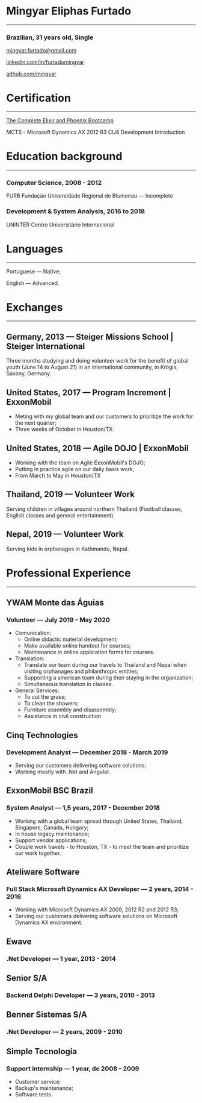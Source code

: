 # Mingyar Eliphas Furtado

---

### Brazilian,  31 years old, Single

[mingyar.furtado@gmail.com](mailto:mingyar.furtado@gmail.com)

[linkedin.com/in/furtadomingyar](https://www.linkedin.com/in/furtadomingyar)

[github.com/mingyar](http://github.com/mingyar)

# **Certification**

---

[The Complete Elixir and Phoenix Bootcamp](https://www.udemy.com/certificate/UC-XEVGSTBJ/)

MCTS - Microsoft Dynamics AX 2012 R3 CU8 Development Introduction

# **Education background**

---

### Computer Science, 2008 - 2012

FURB Fundação Universidade Regional de Blumenau — Incomplete

### Development & System Analysis, 2016 to 2018

UNINTER Centro Universitário Internacional

# **Languages**

---

Portuguese — Native;

English — Advanced.

# **Exchanges**

---

## Germany, 2013 — Steiger Missions School | Steiger International

Three months studying and doing volunteer work for the benefit of global youth (June 14 to August 21) in an international community, in Krögis, Saxony, Germany.

## United States, 2017 — Program Increment | ExxonMobil

- Meting with my global team and our customers to prioritize the work for the next quarter;
- Three weeks of October in Houston/TX.

## United States, 2018 — Agile DOJO | ExxonMobil

- Working with the team on Agile ExxonMobil's DOJO;
- Putting in practice agile on our daily basis work;
- From March to May in Houston/TX

## Thailand, 2019 — Volunteer Work

Serving children in villages around northern Thailand (Football classes, English classes and general entertainment).

## Nepal, 2019 — Volunteer Work

Serving kids in orphanages in Kathmandu, Nepal.

# **Professional Experience**

---

## YWAM Monte das Águias

### Volunteer — July 2019 - May 2020

- Comunication:
    - Online didactic material development;
    - Make available online handout for courses;
    - Maintenance in online application forms for courses.
- Translation:
    - Translate our team during our travels to Thailand and Nepal when visiting orphanages and philanthropic entities;
    - Supporting a american team during their staying in the organization;
    - Simultaneous translation in classes.
- General Services:
    - To cut the grass;
    - To clean the showers;
    - Furniture assembly and disassembly;
    - Assistance in civil construction.

## **Cinq Technologies**

### Development Analyst — December 2018 - March 2019

- Serving our customers delivering software solutions;
- Working mostly with .Net and Angular.

## **ExxonMobil BSC Brazil**

### System Analyst — 1,5 years, 2017 - December 2018

- Working with a global team spread through United States, Thailand, Singapore, Canada, Hungary;
- In house legacy maintenance;
- Support vendor applications;
- Couple work travels - to Houston, TX - to meet the team and prioritize our work together.

## **Ateliware Software**

### Full Stack Microsoft Dynamics AX Developer — 2 years, 2014 - 2016

- Working with Microsoft Dynamics AX 2009, 2012 R2 and 2012 R3;
- Serving our customers delivering software solutions on Microsoft Dynamics AX environment.

## **Ewave**

### .Net Developer — 1 year, 2013 - 2014

## **Senior S/A**

### Backend Delphi Developer — 3 years, 2010 - 2013

## **Benner Sistemas S/A**

### .Net Developer — 2 years, 2009 - 2010

## **Simple Tecnologia**

### Support internship — 1 year, de 2008 - 2009

- Customer service;
- Backup's maintenance;
- Software tests.